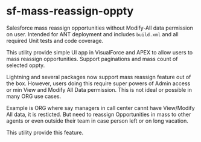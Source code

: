 # sf-mass-reassign-oppty
Salesforce mass reassign opportunities without Modify-All data permission on user. Intended for ANT deployment and includes `build.xml` and all required Unit tests and code coverage.

This utility provide simple UI app in VisualForce and APEX to allow users to mass reassign opportunities. Support paginations and mass count of selected oppty.

Lightning and several packages now support mass reassign feature out of the box. However, users doing this require super powers of Admin access or min View and Modify All Data permission. This is not ideal or possible in many ORG use cases.

Example is ORG where say managers in call center cannt have View/Modify All data, it is resticted. But need to reassign Opportunities in mass to other agents or even outside their team in case person left or on long vacation.

This utility provide this feature.

